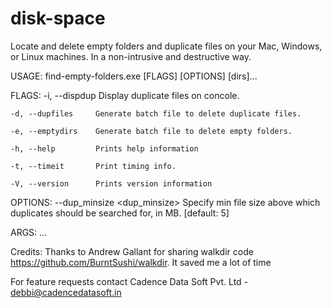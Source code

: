 # disk-space
Locate and delete empty folders and duplicate files on your Mac, Windows, or Linux machines. In a non-intrusive and destructive way. 

USAGE:
    find-empty-folders.exe [FLAGS] [OPTIONS] [dirs]...

FLAGS:
    -i, --dispdup      Display duplicate files on concole.
    
    -d, --dupfiles     Generate batch file to delete duplicate files.
    
    -e, --emptydirs    Generate batch file to delete empty folders.
    
    -h, --help         Prints help information
    
    -t, --timeit       Print timing info.
    
    -V, --version      Prints version information
    

OPTIONS:
        --dup_minsize <dup_minsize>    Specify min file size above which duplicates should be
                                       searched for, in MB. [default: 5]

ARGS:
    <dirs>...

Credits: Thanks to Andrew Gallant for sharing walkdir code https://github.com/BurntSushi/walkdir. It saved me a lot of time
    
For feature requests contact Cadence Data Soft Pvt. Ltd - debbi@cadencedatasoft.in
